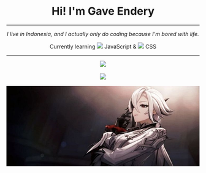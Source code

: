 <!-- Banner / Header -->
<h1 align="center">Hi! I'm Gave Endery</h1>

---

<p align="center">
  <i>I live in Indonesia, and I actually only do coding because I'm bored with life.</i>
</p>

<p align="center">
  Currently learning  
  <img src="https://cdn.jsdelivr.net/gh/devicons/devicon/icons/javascript/javascript-original.svg" width="20"/> JavaScript & 
  <img src="https://cdn.jsdelivr.net/gh/devicons/devicon/icons/css3/css3-original.svg" width="20"/> CSS
</p>

---

<!-- Tambahan opsional -->
<p align="center">
  <img src="https://github-readme-stats.vercel.app/api?username=GITHUB_USERNAME_KAMU&show_icons=true&theme=tokyonight" />
</p>

<p align="center">
  <img src="https://github-readme-streak-stats.herokuapp.com/?user=GITHUB_USERNAME_KAMU&theme=tokyonight" />
</p>

<p align="center">
  <img src="arle.jpg" width="600"/>
</p>
